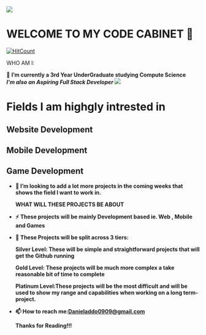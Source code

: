 <img src = "https://media.giphy.com/media/OkJat1YNdoD3W/giphy.gif" align= "center">


<h1><strong>WELCOME TO MY CODE  CABINET 👋</strong></h1>

[![HitCount](http://hits.dwyl.com/D4N18L/D4N18L.svg)](http://hits.dwyl.com/D4N18L/D4N18L)

  WHO AM I:

  🔭 <b>I’m currently a 3rd Year UnderGraduate studying Compute Science</b>
 <br>
<em><b>I'm also an Aspiring Full Stack Developer</em>
<img src = "https://media.giphy.com/media/Jxoa0dMzFY60o/giphy.gif">
  <div class = "header">
    <h1> Fields I am highgly intrested in</h1>
  </div>
  
  <!-- Sections I am Intrested in -->
  <div class ="container">
  <div class="left-col">
              <h2>Website Development</h2>
     </div>
  <div class="center-col">
              <h2>Mobile Development</h2>
     </div>
  <div class="right-col">
              <h2>Game Development</h2>
     </div>
              </div>
              
  
              
 
 
 
 
 
 
 
 

- 👯 I’m looking to add a lot more projects in the coming weeks that shows the field I want to work in.

  WHAT WILL THESE PROJECTS BE ABOUT

- ⚡ These projects will be mainly Development based ie. Web , Mobile and Games

- 💬 These Projects will be split across 3 tiers:


  Silver Level: These will be simple and straightforward projects that will  get the Github running
  
  
  Gold Level: These projects will be much more complex a take reasonable bit of time to complete
  
 
  Platinum Level:These projects will be the most difficult and will be used to show my range and capabilities when working on a long term-project.
 
- 📫 How to reach me:Danieladdo0909@gmail.com

  Thanks for Reading!!!
